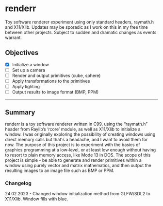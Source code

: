 # renderr

Toy software renderer experiment using only standard headers, raymath.h and X11/Xlib. Updates may be sporadic as I work on this in my free time between
other projects. Subject to sudden and dramatic changes as events warrant.

## Objectives

- [x] Initialize a window
- [ ] Set up a camera
- [ ] Render and output primitives (cube, sphere)
- [ ] Apply transformations to the primitives
- [ ] Apply lighting
- [ ] Output results to image format (BMP, PPM)
--------------------------------------------------------------------
## Summary

renderr is a toy software renderer written in C99, using the “raymath.h” header from Raylib’s ‘rcore’ module, as well as X11/Xlib to initialize a window. I was originally exploring the possibility of creating windows using direct memory calls but that's a headache, and I want to avoid them for now. 
The purpose of this project is to experiment with the basics of graphics programming at a low-level, or at least low enough without having to resort 
to plain memory access, like Mode 13 in DOS. The scope of this project is simple - be able to generate and render primitives within a window using purely 
vector and matrix mathematics, and then output the resulting images to an image file such as BMP or PPM.

### Changelog

24.02.2023 - Changed window initialization method from GLFW/SDL2 to X11/Xlib. Window fills with blue. 

